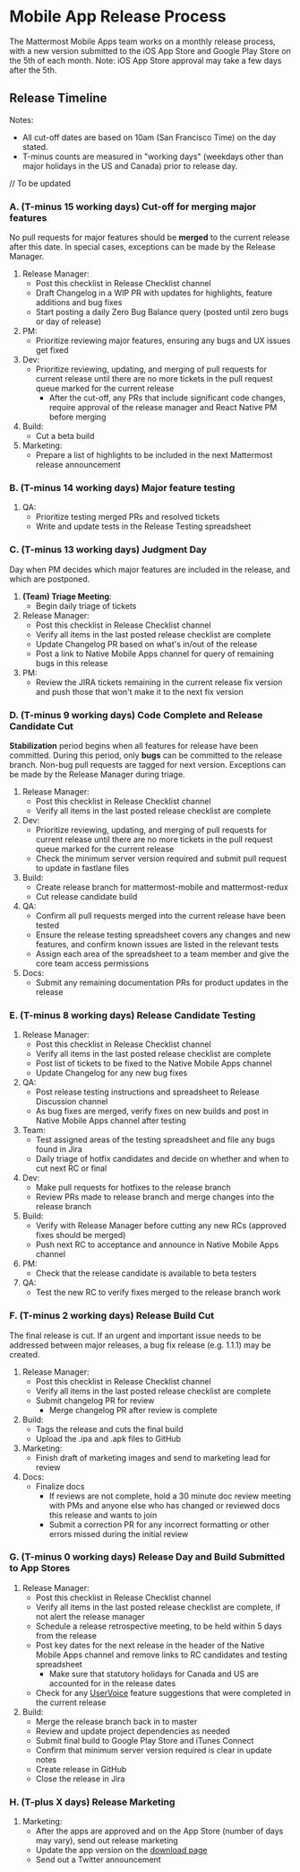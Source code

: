 # Mobile App Release Process

The Mattermost Mobile Apps team works on a monthly release process, with a new version submitted to the iOS App Store and Google Play Store on the 5th of each month. Note: iOS App Store approval may take a few days after the 5th. 

## Release Timeline

Notes:

- All cut-off dates are based on 10am (San Francisco Time) on the day stated.
- T-minus counts are measured in "working days" (weekdays other than major holidays in the US and Canada) prior to release day.

// To be updated

### A. (T-minus 15 working days) Cut-off for merging major features

No pull requests for major features should be **merged** to the current release after this date. In special cases, exceptions can be made by the Release Manager.

1. Release Manager:
    - Post this checklist in Release Checklist channel
    - Draft Changelog in a WIP PR with updates for highlights, feature additions and bug fixes
    - Start posting a daily Zero Bug Balance query (posted until zero bugs or day of release)
2. PM:
    - Prioritize reviewing major features, ensuring any bugs and UX issues get fixed
3. Dev:
    - Prioritize reviewing, updating, and merging of pull requests for current release until there are no more tickets in the pull request queue marked for the current release
      - After the cut-off, any PRs that include significant code changes, require approval of the release manager and React Native PM before merging
4. Build:
    - Cut a beta build
5. Marketing:
    - Prepare a list of highlights to be included in the next Mattermost release announcement

### B. (T-minus 14 working days) Major feature testing

1. QA:
    - Prioritize testing merged PRs and resolved tickets
    - Write and update tests in the Release Testing spreadsheet
    
### C. (T-minus 13 working days) Judgment Day

Day when PM decides which major features are included in the release, and which are postponed.

1. **(Team) Triage Meeting**:
    - Begin daily triage of tickets
2. Release Manager:
    - Post this checklist in Release Checklist channel
    - Verify all items in the last posted release checklist are complete
    - Update Changelog PR based on what's in/out of the release
    - Post a link to Native Mobile Apps channel for query of remaining bugs in this release
3. PM:
    - Review the JIRA tickets remaining in the current release fix version and push those that won't make it to the next fix version

### D. (T-minus 9 working days) Code Complete and Release Candidate Cut 

**Stabilization** period begins when all features for release have been committed. During this period, only **bugs** can be committed to the release branch. Non-bug pull requests are tagged for next version. Exceptions can be made by the Release Manager during triage.

1. Release Manager:
    - Post this checklist in Release Checklist channel
    - Verify all items in the last posted release checklist are complete
2. Dev:
    - Prioritize reviewing, updating, and merging of pull requests for current release until there are no more tickets in the pull request queue marked for the current release
    - Check the minimum server version required and submit pull request to update in fastlane files
3. Build:
    - Create release branch for mattermost-mobile and mattermost-redux
    - Cut release candidate build
4. QA:
    - Confirm all pull requests merged into the current release have been tested
    - Ensure the release testing spreadsheet covers any changes and new features, and confirm known issues are listed in the relevant tests
    - Assign each area of the spreadsheet to a team member and give the core team access permissions
5. Docs:
    - Submit any remaining documentation PRs for product updates in the release

### E. (T-minus 8 working days) Release Candidate Testing

1. Release Manager:
    - Post this checklist in Release Checklist channel
    - Verify all items in the last posted release checklist are complete
    - Post list of tickets to be fixed to the Native Mobile Apps channel
    - Update Changelog for any new bug fixes
2. QA:
    - Post release testing instructions and spreadsheet to Release Discussion channel
    - As bug fixes are merged, verify fixes on new builds and post in Native Mobile Apps channel after testing
3. Team:
    - Test assigned areas of the testing spreadsheet and file any bugs found in Jira 
    - Daily triage of hotfix candidates and decide on whether and when to cut next RC or final
4. Dev:
    - Make pull requests for hotfixes to the release branch
    - Review PRs made to release branch and merge changes into the release branch
5. Build:
    - Verify with Release Manager before cutting any new RCs (approved fixes should be merged)
    - Push next RC to acceptance and announce in Native Mobile Apps channel
6. PM:
    - Check that the release candidate is available to beta testers 
7. QA: 
    - Test the new RC to verify fixes merged to the release branch work

### F. (T-minus 2 working days) Release Build Cut

The final release is cut. If an urgent and important issue needs to be addressed between major releases, a bug fix release (e.g. 1.1.1) may be created.

1. Release Manager:
    - Post this checklist in Release Checklist channel
    - Verify all items in the last posted release checklist are complete
    - Submit changelog PR for review
        - Merge changelog PR after review is complete
2. Build: 
    - Tags the release and cuts the final build
    - Upload the .ipa and .apk files to GitHub
3. Marketing:
    - Finish draft of marketing images and send to marketing lead for review
4. Docs:
    - Finalize docs
      - If reviews are not complete, hold a 30 minute doc review meeting with PMs and anyone else who has changed or reviewed docs this release and wants to join
      - Submit a correction PR for any incorrect formatting or other errors missed during the initial review
    
### G. (T-minus 0 working days) Release Day and Build Submitted to App Stores 

1. Release Manager:
    - Post this checklist in Release Checklist channel
    - Verify all items in the last posted release checklist are complete, if not alert the release manager
    - Schedule a release retrospective meeting, to be held within 5 days from the release 
    - Post key dates for the next release in the header of the Native Mobile Apps channel and remove links to RC candidates and testing spreadsheet
        - Make sure that statutory holidays for Canada and US are accounted for in the release dates
    - Check for any [UserVoice](https://docs.google.com/spreadsheets/d/1nljd4cFh-9MXF4DxlUnC8b6bdqijkvi8KHquOmK8M6E/edit#gid=0) feature suggestions that were completed in the current release
2. Build:
    - Merge the release branch back in to master
    - Review and update project dependencies as needed
    - Submit final build to Google Play Store and iTunes Connect
    - Confirm that minimum server version required is clear in update notes 
    - Create release in GitHub 
    - Close the release in Jira

### H. (T-plus X days) Release Marketing

1. Marketing:
    - After the apps are approved and on the App Store (number of days may vary), send out release marketing
    - Update the app version on the [download page](https://about.mattermost.com/download/#mattermostApps)
    - Send out a Twitter announcement
